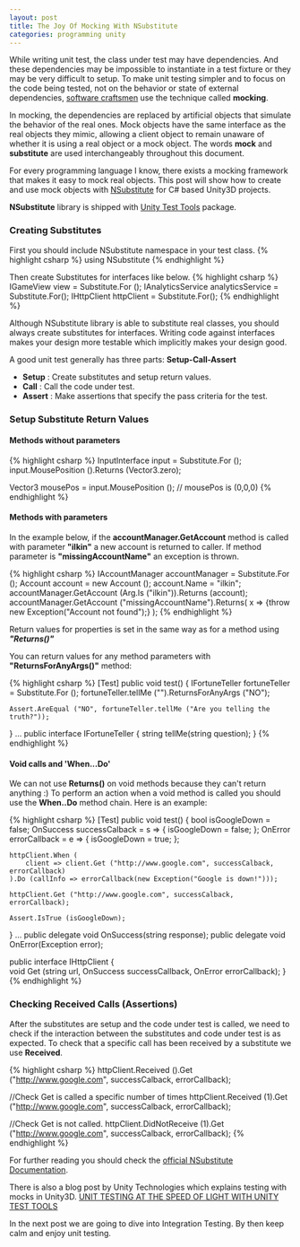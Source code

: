 ```yaml
---
layout: post
title: The Joy Of Mocking With NSubstitute
categories: programming unity
---
```


While writing unit test, the class under test may have dependencies. And these dependencies may be impossible to instantiate in a test fixture or they may be very difficult to setup. To make unit testing simpler and to focus on the code being tested, not on the behavior or state of external dependencies, [software craftsmen](http://manifesto.softwarecraftsmanship.org/) use the technique called **mocking**.

In mocking, the dependencies are replaced by artificial objects that simulate the behavior of the real ones. Mock objects have the same interface as the real objects they mimic, allowing a client object to remain unaware of whether it is using a real object or a mock object. The words **mock** and **substitute** are used interchangeably throughout this document.

For every programming language I know, there exists a mocking framework that makes it easy to mock real objects. This post will show how to create and use mock objects with [NSubstitute](http://nsubstitute.github.io/) for C# based Unity3D projects.

**NSubstitute** library is shipped with [Unity Test Tools](https://www.assetstore.unity3d.com/en/#!/content/13802) package. 

### Creating Substitutes
First you should include NSubstitute namespace in your test class.
{% highlight csharp %}
using NSubstitute
{% endhighlight %}

Then create Substitutes for interfaces like below.
{% highlight csharp %}
IGameView view = Substitute.For<IGameView> ();
IAnalyticsService analyticsService = Substitute.For<IAnalyticsService>();
IHttpClient httpClient = Substitute.For<IHttpClient>();
{% endhighlight %}

Although NSubstitute library is able to substitute real classes, you should always create substitutes for interfaces. Writing code against interfaces makes your design more testable which implicitly makes your design good.

A good unit test generally has three parts: **Setup-Call-Assert**

+ **Setup** : Create substitutes and setup return values.
+ **Call** : Call the code under test. 
+ **Assert** : Make assertions that specify the pass criteria for the test.

### Setup Substitute Return Values

#### Methods without parameters
{% highlight csharp %}
InputInterface input = Substitute.For<InputInterface> ();
input.MousePosition ().Returns (Vector3.zero);

Vector3 mousePos = input.MousePosition (); // mousePos is (0,0,0)
{% endhighlight %}

#### Methods with parameters

In the example below, if the __accountManager.GetAccount__ method is called with parameter __"ilkin"__ a new account is returned to caller. If method parameter is __"missingAccountName"__ an exception is thrown.

{% highlight csharp %}
IAccountManager accountManager = Substitute.For<IAccountManager> ();
Account account = new Account ();
account.Name = "ilkin";
accountManager.GetAccount (Arg.Is ("ilkin")).Returns (account);
accountManager.GetAccount ("missingAccountName").Returns(
	x => {throw new Exception("Account not found");}
);
{% endhighlight %}

Return values for properties is set in the same way as for a method using ***"Returns()"***

You can return values for any method parameters with **"ReturnsForAnyArgs()"** method:

{% highlight csharp %}
[Test]
public void test() {
	IFortuneTeller fortuneTeller = Substitute.For<IFortuneTeller> ();
	fortuneTeller.tellMe ("").ReturnsForAnyArgs ("NO");

	Assert.AreEqual ("NO", fortuneTeller.tellMe ("Are you telling the truth?"));
}
...
public interface IFortuneTeller {
	string tellMe(string question);
}
{% endhighlight %}

#### Void calls and 'When...Do'

We can not use **Returns()** on void methods because they can't return anything :) To perform an action when a void method is called you should use the **When..Do** method chain. Here is an example:

{% highlight csharp %}
[Test]
public void test() {
	bool isGoogleDown = false;
	OnSuccess successCalback = s => {
		isGoogleDown = false;
	};
	OnError errorCallback = e => {
		isGoogleDown = true;
	};

	httpClient.When (
		client => client.Get ("http://www.google.com", successCalback, errorCallback)
	).Do (callInfo => errorCallback(new Exception("Google is down!")));

	httpClient.Get ("http://www.google.com", successCalback, errorCallback);

	Assert.IsTrue (isGoogleDown);	
}
...
public delegate void OnSuccess(string response);
public delegate void OnError(Exception error);

public interface IHttpClient {	
	void Get (string url, OnSuccess successCallback, OnError errorCallback);
}
{% endhighlight %}


### Checking Received Calls (Assertions)
After the substitutes are setup and the code under test is called, we need to check if the interaction between the substitutes and code under test is as expected. To check that a specific call has been received by a substitute we use **Received**.

{% highlight csharp %}
httpClient.Received ().Get ("http://www.google.com", successCalback, errorCallback);

//Check Get is called a specific number of times
httpClient.Received (1).Get ("http://www.google.com", successCalback, errorCallback);

//Check Get is not called.
httpClient.DidNotReceive (1).Get ("http://www.google.com", successCalback, errorCallback);
{% endhighlight %}


For further reading you should check the [official NSubstitute Documentation](http://nsubstitute.github.io/help.html).

There is also a blog post by Unity Technologies which explains testing with mocks in Unity3D. [UNIT TESTING AT THE SPEED OF LIGHT WITH UNITY TEST TOOLS](http://blogs.unity3d.com/2014/07/28/unit-testing-at-the-speed-of-light-with-unity-test-tools/)

In the next post we are going to dive into Integration Testing. By then keep calm and enjoy unit testing.